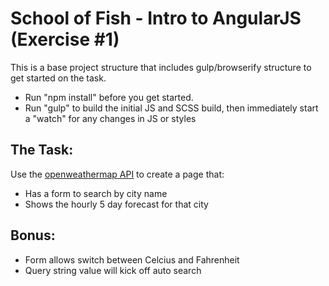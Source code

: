 # School of Fish - Intro to AngularJS (Exercise #1)

This is a base project structure that includes gulp/browserify structure to get started on the task. 

* Run "npm install" before you get started. 
* Run "gulp" to build the initial JS and SCSS build, then immediately start a "watch" for any changes in JS or styles

## The Task:

Use the [openweathermap API](http://openweathermap.org/api) to create a page that:
* Has a form to search by city name
* Shows the hourly 5 day forecast for that city

## Bonus:

* Form allows switch between Celcius and Fahrenheit
* Query string value will kick off auto search

